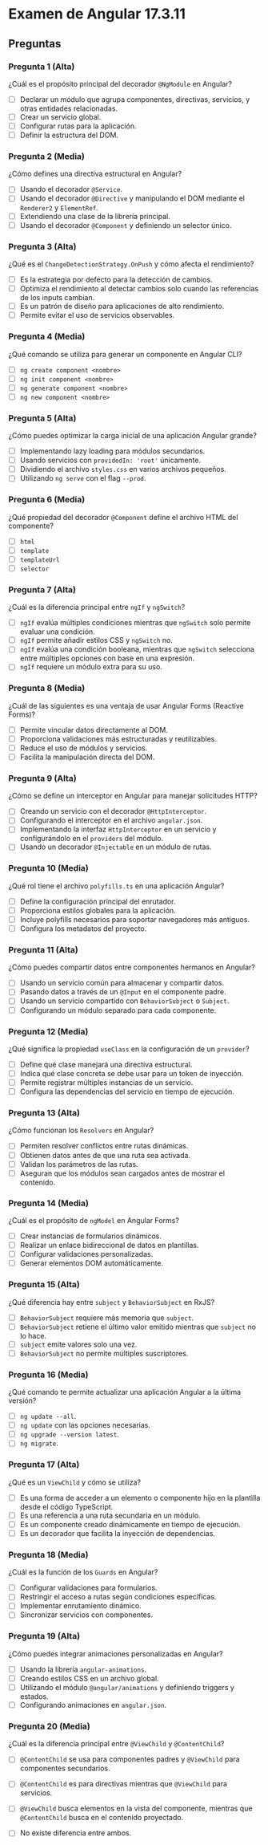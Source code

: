 # Examen de Angular 17.3.11

## Preguntas

### Pregunta 1 (Alta)
¿Cuál es el propósito principal del decorador `@NgModule` en Angular?

- [ ] Declarar un módulo que agrupa componentes, directivas, servicios, y otras entidades relacionadas.
- [ ] Crear un servicio global.
- [ ] Configurar rutas para la aplicación.
- [ ] Definir la estructura del DOM.

### Pregunta 2 (Media)
¿Cómo defines una directiva estructural en Angular?

- [ ] Usando el decorador `@Service`.
- [ ] Usando el decorador `@Directive` y manipulando el DOM mediante el `Renderer2` y `ElementRef`.
- [ ] Extendiendo una clase de la librería principal.
- [ ] Usando el decorador `@Component` y definiendo un selector único.

### Pregunta 3 (Alta)
¿Qué es el `ChangeDetectionStrategy.OnPush` y cómo afecta el rendimiento?

- [ ] Es la estrategia por defecto para la detección de cambios.
- [ ] Optimiza el rendimiento al detectar cambios solo cuando las referencias de los inputs cambian.
- [ ] Es un patrón de diseño para aplicaciones de alto rendimiento.
- [ ] Permite evitar el uso de servicios observables.

### Pregunta 4 (Media)
¿Qué comando se utiliza para generar un componente en Angular CLI?

- [ ] `ng create component <nombre>`
- [ ] `ng init component <nombre>`
- [ ] `ng generate component <nombre>`
- [ ] `ng new component <nombre>`

### Pregunta 5 (Alta)
¿Cómo puedes optimizar la carga inicial de una aplicación Angular grande?

- [ ] Implementando lazy loading para módulos secundarios.
- [ ] Usando servicios con `providedIn: 'root'` únicamente.
- [ ] Dividiendo el archivo `styles.css` en varios archivos pequeños.
- [ ] Utilizando `ng serve` con el flag `--prod`.

### Pregunta 6 (Media)
¿Qué propiedad del decorador `@Component` define el archivo HTML del componente?

- [ ] `html`
- [ ] `template`
- [ ] `templateUrl`
- [ ] `selector`

### Pregunta 7 (Alta)
¿Cuál es la diferencia principal entre `ngIf` y `ngSwitch`?

- [ ] `ngIf` evalúa múltiples condiciones mientras que `ngSwitch` solo permite evaluar una condición.
- [ ] `ngIf` permite añadir estilos CSS y `ngSwitch` no.
- [ ] `ngIf` evalúa una condición booleana, mientras que `ngSwitch` selecciona entre múltiples opciones con base en una expresión.
- [ ] `ngIf` requiere un módulo extra para su uso.

### Pregunta 8 (Media)
¿Cuál de las siguientes es una ventaja de usar Angular Forms (Reactive Forms)?

- [ ] Permite vincular datos directamente al DOM.
- [ ] Proporciona validaciones más estructuradas y reutilizables.
- [ ] Reduce el uso de módulos y servicios.
- [ ] Facilita la manipulación directa del DOM.

### Pregunta 9 (Alta)
¿Cómo se define un interceptor en Angular para manejar solicitudes HTTP?

- [ ] Creando un servicio con el decorador `@HttpInterceptor`.
- [ ] Configurando el interceptor en el archivo `angular.json`.
- [ ] Implementando la interfaz `HttpInterceptor` en un servicio y configurándolo en el `providers` del módulo.
- [ ] Usando un decorador `@Injectable` en un módulo de rutas.

### Pregunta 10 (Media)
¿Qué rol tiene el archivo `polyfills.ts` en una aplicación Angular?

- [ ] Define la configuración principal del enrutador.
- [ ] Proporciona estilos globales para la aplicación.
- [ ] Incluye polyfills necesarios para soportar navegadores más antiguos.
- [ ] Configura los metadatos del proyecto.

### Pregunta 11 (Alta)
¿Cómo puedes compartir datos entre componentes hermanos en Angular?

- [ ] Usando un servicio común para almacenar y compartir datos.
- [ ] Pasando datos a través de un `@Input` en el componente padre.
- [ ] Usando un servicio compartido con `BehaviorSubject` o `Subject`.
- [ ] Configurando un módulo separado para cada componente.

### Pregunta 12 (Media)
¿Qué significa la propiedad `useClass` en la configuración de un `provider`?

- [ ] Define qué clase manejará una directiva estructural.
- [ ] Indica qué clase concreta se debe usar para un token de inyección.
- [ ] Permite registrar múltiples instancias de un servicio.
- [ ] Configura las dependencias del servicio en tiempo de ejecución.

### Pregunta 13 (Alta)
¿Cómo funcionan los `Resolvers` en Angular?

- [ ] Permiten resolver conflictos entre rutas dinámicas.
- [ ] Obtienen datos antes de que una ruta sea activada.
- [ ] Validan los parámetros de las rutas.
- [ ] Aseguran que los módulos sean cargados antes de mostrar el contenido.

### Pregunta 14 (Media)
¿Cuál es el propósito de `ngModel` en Angular Forms?

- [ ] Crear instancias de formularios dinámicos.
- [ ] Realizar un enlace bidireccional de datos en plantillas.
- [ ] Configurar validaciones personalizadas.
- [ ] Generar elementos DOM automáticamente.

### Pregunta 15 (Alta)
¿Qué diferencia hay entre `subject` y `BehaviorSubject` en RxJS?

- [ ] `BehaviorSubject` requiere más memoria que `subject`.
- [ ] `BehaviorSubject` retiene el último valor emitido mientras que `subject` no lo hace.
- [ ] `subject` emite valores solo una vez.
- [ ] `BehaviorSubject` no permite múltiples suscriptores.

### Pregunta 16 (Media)
¿Qué comando te permite actualizar una aplicación Angular a la última versión?

- [ ] `ng update --all`.
- [ ] `ng update` con las opciones necesarias.
- [ ] `ng upgrade --version latest`.
- [ ] `ng migrate`.

### Pregunta 17 (Alta)
¿Qué es un `ViewChild` y cómo se utiliza?

- [ ] Es una forma de acceder a un elemento o componente hijo en la plantilla desde el código TypeScript.
- [ ] Es una referencia a una ruta secundaria en un módulo.
- [ ] Es un componente creado dinámicamente en tiempo de ejecución.
- [ ] Es un decorador que facilita la inyección de dependencias.

### Pregunta 18 (Media)
¿Cuál es la función de los `Guards` en Angular?

- [ ] Configurar validaciones para formularios.
- [ ] Restringir el acceso a rutas según condiciones específicas.
- [ ] Implementar enrutamiento dinámico.
- [ ] Sincronizar servicios con componentes.

### Pregunta 19 (Alta)
¿Cómo puedes integrar animaciones personalizadas en Angular?

- [ ] Usando la librería `angular-animations`.
- [ ] Creando estilos CSS en un archivo global.
- [ ] Utilizando el módulo `@angular/animations` y definiendo triggers y estados.
- [ ] Configurando animaciones en `angular.json`.

### Pregunta 20 (Media)
¿Cuál es la diferencia principal entre `@ViewChild` y `@ContentChild`?

- [ ] `@ContentChild` se usa para componentes padres y `@ViewChild` para componentes secundarios.
- [ ] `@ContentChild` es para directivas mientras que `@ViewChild` para servicios.
- [ ] `@ViewChild` busca elementos en la vista del componente, mientras que `@ContentChild` busca en el contenido proyectado.
- [ ] No existe diferencia entre ambos.

